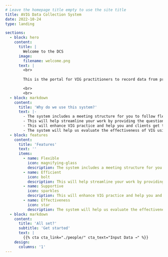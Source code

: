 ```yaml
---
# Leave the homepage title empty to use the site title
title: AVIG Data Collection System
date: 2022-10-24
type: landing

sections:
  - block: hero
    content:
      title: |
        Welcome to the DCS
      image:
        filename: welcome.png
      text: |
        <br>
        
        This is the portal for VIG practitioners to record data from pre- and post-VIG meetings with clients. We also encourage practitioners to use this system for a 6 month follow up meeting. 

        <br>
        <br>
  - block: markdown
    content: 
      title: 'Why do we use this system?'
      text: |-
        - The system includes a meeting structure for you to follow flexibly with your clients.
        - This will help streamline your work by providing the questions and measures you need in one place.
        - This will enhance VIG practice and help you and clients get the most out of your meetings before and after VIG.
        - The system will help us evaluate the effectiveness of VIG using anonymised data.
  - block: features
    content:
      title: 'Features'
      text: ''
      items:
        - name: Flexible
          icon: magnifying-glass
          description: The system includes a meeting structure for you to follow flexibly with your clients.
        - name: Efficient
          icon: bolt
          description: This will help streamline your work by providing the questions and measures you need in one place.
        - name: Supportive
          icon: sparkles
          description: This will enhance VIG practice and help you and clients get the most out of your meetings before and after VIG.
        - name: Effectiveness
          icon: star
          description: The system will help us evaluate the effectiveness of VIG using anonymised data.
  - block: markdown
    content:
      title: 'All set?'
      subtitle: 'Get started'
      text: |
        {{% cta cta_link="./people/" cta_text="Input Data →" %}}
    design:
      columns: '1'       
---
```

